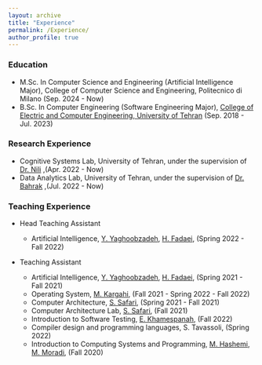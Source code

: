 ```yaml
---
layout: archive
title: "Experience"
permalink: /Experience/
author_profile: true
---
```


### Education
- M.Sc. In Computer Science and Engineering (Artificial Intelligence Major), College of Computer Science and Engineering, Politecnico di Milano (Sep. 2024 - Now)
- B.Sc. In Computer Engineering (Software Engineering Major), [College of Electric and Computer Engineering, University of Tehran](https://ece.ut.ac.ir/) (Sep. 2018 - Jul. 2023)

### Research Experience

- Cognitive Systems Lab, University of Tehran, under the supervision of [Dr. Nili](https://ece.ut.ac.ir/~mnili) ,(Apr. 2022 - Now)
- Data Analytics Lab, University of Tehran, under the supervision of [Dr. Bahrak](https://profile.ut.ac.ir/en/~bahrak) ,(Jul. 2022 - Now)

### Teaching Experience

- Head Teaching Assistant
  - Artificial Intelligence, [Y. Yaghoobzadeh](https://ece.ut.ac.ir/en/~105908695), [H. Fadaei](https://ece.ut.ac.ir/en/~students/h.fadaei), (Spring 2022 - Fall 2022)

- Teaching Assistant
  - Artificial Intelligence, [Y. Yaghoobzadeh](https://ece.ut.ac.ir/en/~105908695), [H. Fadaei](https://ece.ut.ac.ir/en/~students/h.fadaei), (Spring 2021 - Fall 2021)
  - Operating System, [M. Kargahi](https://ece.ut.ac.ir/en/~kargahi), (Fall 2021 - Spring 2022 - Fall 2022)
  - Computer Architecture, [S. Safari](https://ece.ut.ac.ir/en/~saeed), (Spring 2021 - Fall 2021)
  - Computer Architecture Lab, [S. Safari](https://ece.ut.ac.ir/en/~saeed), (Fall 2021)
  - Introduction to Software Testing, [E. Khamespanah](https://ece.ut.ac.ir/en/~e.khamespanah), (Fall 2022)
  - Compiler design and programming languages, S. Tavassoli, (Spring 2022)
  - Introduction to Computing Systems and Programming, [M. Hashemi](https://ece.ut.ac.ir/en/~rhashemi), [M. Moradi](https://ece.ut.ac.ir/en/~moradih), (Fall 2020)


